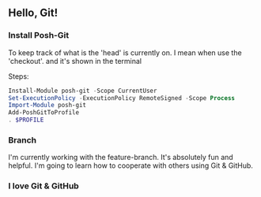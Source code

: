 ## Hello, Git!

### Install Posh-Git
To keep track of what is the 'head' is currently on. I mean when use the 'checkout'.
and it's shown in the terminal

Steps:
```powershell
Install-Module posh-git -Scope CurrentUser
Set-ExecutionPolicy -ExecutionPolicy RemoteSigned -Scope Process
Import-Module posh-git
Add-PoshGitToProfile
. $PROFILE
```

### Branch
I'm currently working with the feature-branch.
It's absolutely fun and helpful. I'm going to learn
how to cooperate with others using Git & GitHub.

### I love Git & GitHub
